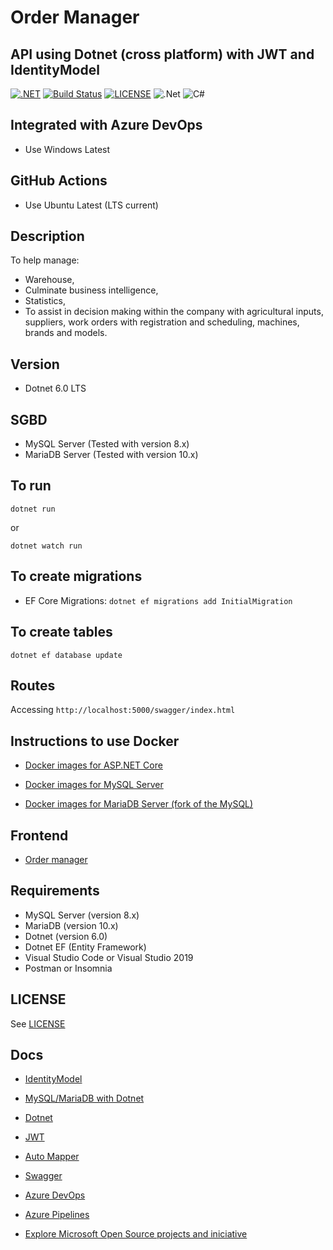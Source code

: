 # Order Manager

## API using Dotnet (cross platform) with JWT and IdentityModel

[![.NET](https://github.com/leandrocunha526/ordermanager-dotnet/actions/workflows/dotnet.yml/badge.svg)](https://github.com/leandrocunha526/ordermanager-dotnet/actions/workflows/dotnet.yml)
[![Build Status](https://dev.azure.com/leandrocunha520/ordermanager-dotnet/_apis/build/status/leandrocunha526.ordermanager-dotnet?branchName=main)](https://dev.azure.com/leandrocunha520/ordermanager-dotnet/_build/latest?definitionId=10&branchName=main)
[![LICENSE](https://img.shields.io/github/license/vitorserrano/task-manager?color=7159C1)](LICENSE.md)
![.Net](https://img.shields.io/badge/.NET-5C2D91?style=for-the-badge&logo=.net&logoColor=white)
![C#](https://img.shields.io/badge/c%23-%23239120.svg?style=for-the-badge&logo=c-sharp&logoColor=white)

## Integrated with Azure DevOps

- Use Windows Latest

## GitHub Actions

- Use Ubuntu Latest (LTS current)

## Description

To help manage:

- Warehouse,
- Culminate business intelligence,
- Statistics,
- To assist in decision making within the company with agricultural inputs, suppliers, work orders with registration and scheduling, machines, brands and models.

## Version

- Dotnet 6.0 LTS

## SGBD

- MySQL Server (Tested with version 8.x)
- MariaDB Server (Tested with version 10.x)

## To run

`dotnet run`

or

`dotnet watch run`

## To create migrations

- EF Core Migrations: `dotnet ef migrations add InitialMigration`

## To create tables

`dotnet ef database update`

## Routes

Accessing `http://localhost:5000/swagger/index.html`

## Instructions to use Docker

- [Docker images for ASP.NET Core](https://docs.microsoft.com/en-us/aspnet/core/host-and-deploy/docker/building-net-docker-images?view=aspnetcore-5.0)

- [Docker images for MySQL Server](https://hub.docker.com/_/mysql)

- [Docker images for MariaDB Server (fork of the MySQL)](https://hub.docker.com/_/mariadb)

## Frontend

- [Order manager](https://github.com/leandrocunha526/ordermanager)

## Requirements

- MySQL Server (version 8.x)
- MariaDB (version 10.x)
- Dotnet (version 6.0)
- Dotnet EF (Entity Framework)
- Visual Studio Code or Visual Studio 2019
- Postman or Insomnia

## LICENSE

See [LICENSE](LICENSE.md)

## Docs

- [IdentityModel](https://identitymodel.readthedocs.io/en/latest/)
- [MySQL/MariaDB with Dotnet](https://github.com/PomeloFoundation/Pomelo.EntityFrameworkCore.MySql)
- [Dotnet](https://docs.microsoft.com/en-us/dotnet/)
- [JWT](https://jwt.io/)
- [Auto Mapper](https://docs.automapper.org/en/stable/Getting-started.html)
- [Swagger](https://swagger.io/)
- [Azure DevOps](https://azure.microsoft.com/pt-br/services/devops/#overview)
- [Azure Pipelines](https://docs.microsoft.com/pt-br/azure/devops/pipelines/ecosystems/dotnet-core?view=azure-devops&tabs=dotnetfive)

- [Explore Microsoft Open Source projects and iniciative](https://opensource.microsoft.com/)
